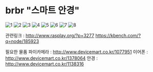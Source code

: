 # brbr "스마트 안경"

![1](https://user-images.githubusercontent.com/43947736/46930996-fdabfb80-d083-11e8-8270-e5f56d9d324f.JPG)
![2](https://user-images.githubusercontent.com/43947736/46930997-fe449200-d083-11e8-8255-4068b64cacae.JPG)
![3](https://user-images.githubusercontent.com/43947736/46930999-fe449200-d083-11e8-883a-f730103adcbe.JPG)
![4](https://user-images.githubusercontent.com/43947736/46931000-fe449200-d083-11e8-9129-ef0e6edb1c10.JPG)
![5](https://user-images.githubusercontent.com/43947736/46931002-fe449200-d083-11e8-90a8-b0b3230c36c7.JPG)
![6](https://user-images.githubusercontent.com/43947736/46931003-fedd2880-d083-11e8-92dd-651ff0c6a6f2.JPG)
![7](https://user-images.githubusercontent.com/43947736/46931004-fedd2880-d083-11e8-9dd3-dc7259b47597.JPG)
![8](https://user-images.githubusercontent.com/43947736/46931005-fedd2880-d083-11e8-85bf-eedd0f4d708a.JPG)


관련링크 : http://www.rasplay.org/?p=3277    https://kbench.com/?q=node/185923


필요한 물품 
파이카메라 : http://www.devicemart.co.kr/1077951
이어폰 : http://www.devicemart.co.kr/1378064
안경 : http://www.devicemart.co.kr/1138316



